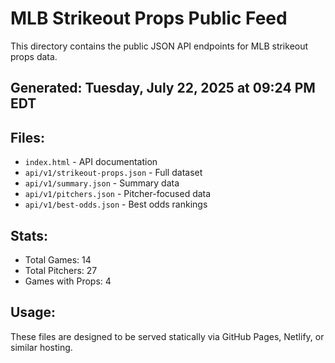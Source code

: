 # MLB Strikeout Props Public Feed

This directory contains the public JSON API endpoints for MLB strikeout props data.

## Generated: Tuesday, July 22, 2025 at 09:24 PM EDT

## Files:
- `index.html` - API documentation
- `api/v1/strikeout-props.json` - Full dataset
- `api/v1/summary.json` - Summary data
- `api/v1/pitchers.json` - Pitcher-focused data  
- `api/v1/best-odds.json` - Best odds rankings

## Stats:
- Total Games: 14
- Total Pitchers: 27
- Games with Props: 4

## Usage:
These files are designed to be served statically via GitHub Pages, Netlify, or similar hosting.

